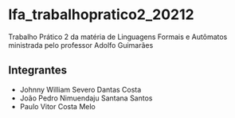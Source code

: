# lfa_trabalhopratico2_20212
Trabalho Prático 2 da matéria de Linguagens Formais e Autômatos ministrada pelo professor Adolfo Guimarães

## Integrantes

- Johnny William Severo Dantas Costa
- João Pedro Nimuendaju Santana Santos
- Paulo Vitor Costa Melo

